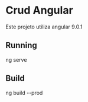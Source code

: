 # Crud Angular

   Este projeto utiliza angular 9.0.1

## Running

  ng serve

## Build

  ng build --prod
